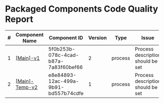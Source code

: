 # Packaged Components Code Quality Report
|#|Component Name|Component ID|Version|Type|Issue|Issue Type|Priority|
|---|---|---|---|---|---|---|---|
|1|[[Main]-v1](Report/Training-Darko-Mirchevski/[Main]-v1.xml)|5f0b253b-078c-4cad-b87a-7a83f60bef66|2|process|Process description should be set|CODE_SMELL|MINOR|
|2|[[Main]-Temp-v2](Report/Training-Darko-Mirchevski/Doubleservice/[Main]-Temp-v2.xml)|e8e84893-12ac-499a-9b91-bd557b74cdfe|1|process|Process description should be set|CODE_SMELL|MINOR|
